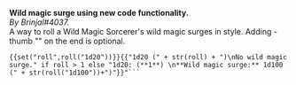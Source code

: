 **Wild magic surge using new code functionality.**  
*By Brinjal#4037.*   
A way to roll a Wild Magic Sorcerer's wild magic surges in style. Adding -thumb "<image>" on the end is optional.  
```!alias surge embed -title "Wild Magic Surge!" -desc "Rolling for wild magic surge.  
{{set("roll",roll("1d20"))}}{{"1d20 (" + str(roll) + ")\nNo wild magic surge." if roll > 1 else "1d20: (**1**) \n**Wild magic surge:** 1d100 (" + str(roll("1d100"))+")"}}"```